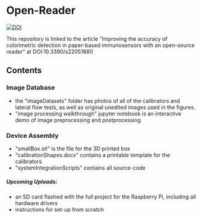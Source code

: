 # Open-Reader 
[![DOI](https://zenodo.org/badge/DOI/10.5281/zenodo.5837440.svg)](https://doi.org/10.5281/zenodo.5837440)

This repository is linked to the article "Improving the accuracy of colorimetric detection in paper-based immunosensors with an open-source reader" at DOI:10.3390/s22051880
## Contents
### Image Database
* the "imageDatasets" folder has photos of all of the calibrators and lateral flow tests, as well as original unedited images used in the figures.
* "image processing walkthrough" jupyter notebook is an interactive demo of image preprocessing and postprocessing
### Device Assembly 
* "smallBox.stl" is the file for the 3D printed box 
* "calibrationShapes.docx" contains a printable template for the calibrators
* "systemIntegrationScripts" contains all source-code 
##### Upcoming Uploads:
* an SD card flashed with the full project for the Raspberry Pi, including all hardware drivers
* instructions for set-up from scratch 

